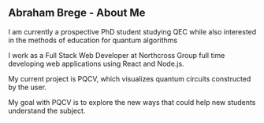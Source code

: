 ## Abraham Brege - About Me
I am currently a prospective PhD student studying QEC while also interested in the methods of education for quantum algorithms

I work as a Full Stack Web Developer at Northcross Group full time developing web applications using React and Node.js. 

My current project is PQCV, which visualizes quantum circuits constructed by the user.

My goal with PQCV is to explore the new ways that could help new students understand the subject.
<!--
**abrege11/abrege11** is a ✨ _special_ ✨ repository because its `README.md` (this file) appears on your GitHub profile.

Here are some ideas to get you started:

- 🔭 I’m currently working on ...
- 🌱 I’m currently learning ...
- 👯 I’m looking to collaborate on ...
- 🤔 I’m looking for help with ...
- 💬 Ask me about ...
- 📫 How to reach me: ...
- 😄 Pronouns: ...
- ⚡ Fun fact: ...
-->
